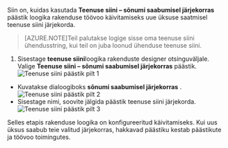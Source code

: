 Siin on, kuidas kasutada **Teenuse siini – sõnumi saabumisel järjekorras** päästik loogika rakenduse töövoo käivitamiseks uue üksuse saatmisel teenuse siini järjekorda.  

>[AZURE.NOTE]Teil palutakse logige sisse oma teenuse siini ühendusstring, kui teil on juba loonud ühenduse teenuse siini.  

1. Sisestage **teenuse siini**loogika rakenduste designer otsinguväljale. Valige **Teenuse siini – sõnumi saabumisel järjekorras** päästik.  
![Teenuse siini päästik pilt 1](./media/connectors-create-api-servicebus/trigger-1.png)   
- Kuvatakse dialoogiboks **sõnumi saabumisel järjekorras** .  
![Teenuse siini päästik pilt 2](./media/connectors-create-api-servicebus/trigger-2.png)   
- Sisestage nimi, soovite jälgida päästik teenuse siini järjekorda.   
![Teenuse siini päästik pilt 3](./media/connectors-create-api-servicebus/trigger-3.png)   

Selles etapis rakenduse loogika on konfigureeritud käivitamiseks. Kui uus üksus saabub teie valitud järjekorras, hakkavad päästiku kestab päästikute ja töövoo toimingutes.    
